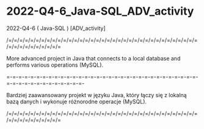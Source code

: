 # 2022-Q4-6_Java-SQL_ADV_activity
2022-Q4-6 ( Java-SQL ) [ADV_activity]

/=/=/=/=/=/=/=/=/=/=/=/=/=/=/=/=/=/=/=/=/=/=/=/=/=/=/=/=/=/=/=/=/=/=/=/=/=/=/=/=/=/=/=/=/=

More advanced project in Java that connects to a local database and performs various operations (MySQL).

=-=-=-=-=-=-=-=-=-=-=-=-=-=-=-=-=-=-=-=-=-=-=-=-=-=-=-=-=-=-=-=-=-=-=-=-=-=-=-=-=-=-=-=-=-

Bardziej zaawansowany projekt w języku Java, który łączy się z lokalną bazą danych i wykonuje różnorodne operacje (MySQL).

/=/=/=/=/=/=/=/=/=/=/=/=/=/=/=/=/=/=/=/=/=/=/=/=/=/=/=/=/=/=/=/=/=/=/=/=/=/=/=/=/=/=/=/=/=
